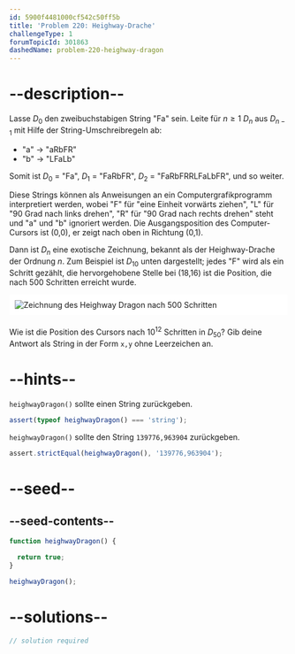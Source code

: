 ```yaml
---
id: 5900f4481000cf542c50ff5b
title: 'Problem 220: Heighway-Drache'
challengeType: 1
forumTopicId: 301863
dashedName: problem-220-heighway-dragon
---
```


# --description--

Lasse $D_0$ den zweibuchstabigen String "Fa" sein. Leite für $n ≥ 1$ $D_n$ aus $D_{n - 1}$ mit Hilfe der String-Umschreibregeln ab:

- "a" → "aRbFR"
- "b" → "LFaLb"

Somit ist $D_0$ = "Fa", $D_1$ = "FaRbFR", $D_2$ = "FaRbFRRLFaLbFR", und so weiter.

Diese Strings können als Anweisungen an ein Computergrafikprogramm interpretiert werden, wobei "F" für "eine Einheit vorwärts ziehen", "L" für "90 Grad nach links drehen", "R" für "90 Grad nach rechts drehen" steht und "a" und "b" ignoriert werden. Die Ausgangsposition des Computer-Cursors ist (0,0), er zeigt nach oben in Richtung (0,1).

Dann ist $D_n$ eine exotische Zeichnung, bekannt als der Heighway-Drache der Ordnung $n$. Zum Beispiel ist $D_{10}$ unten dargestellt; jedes "F" wird als ein Schritt gezählt, die hervorgehobene Stelle bei (18,16) ist die Position, die nach 500 Schritten erreicht wurde.

<img alt="Zeichnung des Heighway Dragon nach 500 Schritten" src="https://cdn.freecodecamp.org/curriculum/project-euler/heighway-dragon.gif" style="background-color: white; padding: 10px; display: block; margin-right: auto; margin-left: auto; margin-bottom: 1.2rem;" />

Wie ist die Position des Cursors nach ${10}^{12}$ Schritten in $D_{50}$? Gib deine Antwort als String in der Form `x,y` ohne Leerzeichen an.

# --hints--

`heighwayDragon()` sollte einen String zurückgeben.

```js
assert(typeof heighwayDragon() === 'string');
```

`heighwayDragon()` sollte den String `139776,963904` zurückgeben.

```js
assert.strictEqual(heighwayDragon(), '139776,963904');
```

# --seed--

## --seed-contents--

```js
function heighwayDragon() {

  return true;
}

heighwayDragon();
```

# --solutions--

```js
// solution required
```
